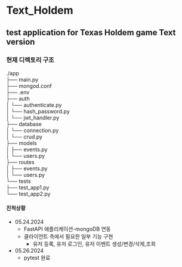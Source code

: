 # Text_Holdem


## test application for Texas Holdem game Text version

### 현재 디렉토리 구조

./app  
├── main.py  
├── mongod.conf  
├── .env  
├── auth  
│   └── authenticate.py  
│   └── hash_password.py  
│   └── jwt_handler.py  
├── database  
│   └── connection.py  
│   └── crud.py  
├── models  
│   ├── events.py  
│   └── users.py  
├── routes  
│   ├── events.py  
│   └── users.py  
└── tests  
    ├── test_app1.py  
    └── test_app2.py  
  
#### 진척상황 
- 05.24.2024
  - FastAPI 애플리케이션-mongoDB 연동
  - 클라이언트 측에서 필요한 일부 기능 구현
    - 유저 등록, 유저 로그인, 유저 이벤트 생성/변경/삭제,조회
- 05.26.2024  
  - pytest 완료
